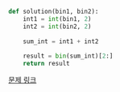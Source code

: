 ``` python
def solution(bin1, bin2):
    int1 = int(bin1, 2)
    int2 = int(bin2, 2)
    
    sum_int = int1 + int2
    
    result = bin(sum_int)[2:]
    return result
```
[문제 링크](https://school.programmers.co.kr/learn/courses/30/lessons/120885)
